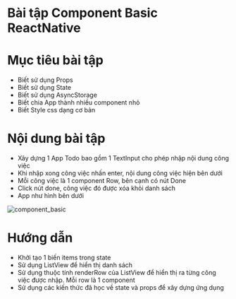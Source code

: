 # Bài tập Component Basic ReactNative

# Mục tiêu bài tập
- Biết sử dụng Props
- Biết sử dụng State
- Biết sử dụng AsyncStorage
- Biết chia App thành nhiều component nhỏ
- Biết Style css dạng cơ bản

# Nội dung bài tập

- Xây dựng 1 App Todo bao gồm 1 TextInput cho phép nhập nội dung 
công việc 
- Khi nhập xong công việc nhấn enter, nội dung công việc hiện bên dưới
- Mỗi công việc là 1 component Row, bên cạnh có nút Done
- Click nút done, công việc đó được xóa khỏi danh sách
- App như hình bên dưới 

![component_basic]()

# Hướng dẫn

- Khởi tạo 1 biến items trong state
- Sử dụng ListView để hiển thị danh sách
- Sử dụng thuộc tính renderRow của ListView để hiển thị ra từng công việc được nhập. Mỗi row là 1 component
- Sử dụng các kiến thức đã học về state và props để xây dựng ứng dụng

